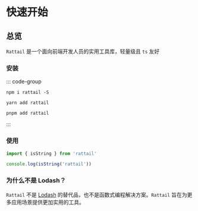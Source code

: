 # 快速开始

## 总览

`Rattail` 是一个面向前端开发人员的实用工具库，轻量级且 `ts` 友好

### 安装

::: code-group

```shell [npm]
npm i rattail -S
```

```shell [yarn]
yarn add rattail
```

```shell [pnpm]
pnpm add rattail
```

:::

### 使用

```ts
import { isString } from 'rattail'

console.log(isString('rattail'))
```

### 为什么不是 Lodash？

`Rattail` 不是 [Lodash](https://lodash.com/) 的替代品，也不是函数式编程解决方案。`Rattail` 旨在为更多应用场景提供更加实用的工具。

